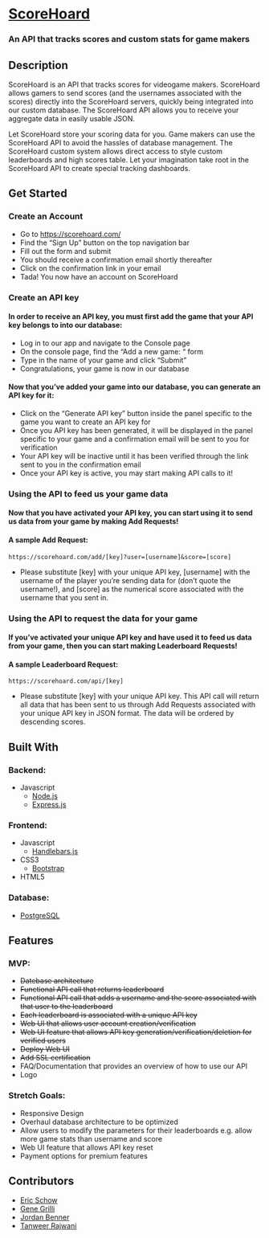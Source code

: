# [ScoreHoard](https://scorehoard.com)
### An API that tracks scores and custom stats for game makers

## Description
ScoreHoard is an API that tracks scores for videogame makers. ScoreHoard allows gamers to send scores (and the usernames associated with the scores) directly into the ScoreHoard servers, quickly being integrated into our custom database. The ScoreHoard API allows you to receive your aggregate data in easily usable JSON. 

Let ScoreHoard store your scoring data for you.  Game makers can use the ScoreHoard API to avoid the hassles of database management.  The ScoreHoard custom system allows direct access to style custom leaderboards and high scores table.  Let your imagination take root in the ScoreHoard API to create special tracking dashboards.  

## Get Started

### Create an Account

* Go to https://scorehoard.com/
* Find the “Sign Up” button on the top navigation bar 
* Fill out the form and submit
* You should receive a confirmation email shortly thereafter
* Click on the confirmation link in your email
* Tada! You now have an account on ScoreHoard

### Create an API key

#### In order to receive an API key, you must first add the game that your API key belongs to into our database:
 
* Log in to our app and navigate to the Console page
* On the console page, find the “Add a new game: “ form
* Type in the name of your game and click “Submit”
* Congratulations, your game is now in our database
 
#### Now that you’ve added your game into our database, you can generate an API key for it:
 
* Click on the “Generate API key” button inside the panel specific to the game you want to create an API key for
* Once you API key has been generated, it will be displayed in the panel specific to your game and a confirmation email will be sent to you for verification
* Your API key will be inactive until it has been verified through the link sent to you in the confirmation email
* Once your API key is active, you may start making API calls to it!

### Using the API to feed us your game data
 
#### Now that you have activated your API key, you can start using it to send us data from your game by making Add Requests!

#### A sample Add Request:
```
https://scorehoard.com/add/[key]?user=[username]&score=[score]
```
 
* Please substitute [key] with your unique API key, [username] with the username of the player you’re sending data for (don’t quote the username!), and [score] as the numerical score associated with the username that you sent in.

### Using the API to request the data for your game
 
#### If you’ve activated your unique API key and have used it to feed us data from your game, then you can start making Leaderboard Requests!
 
#### A sample Leaderboard Request:
```
https://scorehoard.com/api/[key]
```

* Please substitute [key] with your unique API key. This API call will return all data that has been sent to us through Add Requests associated with your unique API key in JSON format. The data will be ordered by descending scores.

## Built With

### Backend:
* Javascript
   * [Node.js](https://nodejs.org/en/)  
   * [Express.js](https://expressjs.com/)  

### Frontend:
* Javascript
   * [Handlebars.js](http://handlebarsjs.com/)  
* CSS3
   * [Bootstrap](http://getbootstrap.com/)  
* HTML5

### Database:
* [PostgreSQL](https://www.postgresql.org/)


## Features

### MVP:

* ~~Datebase architecture~~
* ~~Functional API call that returns leaderboard~~
* ~~Functional API call that adds a username and the score associated with that user to the leaderboard~~
* ~~Each leaderboard is associated with a unique API key~~
* ~~Web UI that allows user account creation/verification~~
* ~~Web UI feature that allows API key generation/verification/deletion for verified users~~
* ~~Deploy Web UI~~
* ~~Add SSL certification~~
* FAQ/Documentation that provides an overview of how to use our API
* Logo

### Stretch Goals:

* Responsive Design
* Overhaul database architecture to be optimized
* Allow users to modify the parameters for their leaderboards e.g. allow more game stats than username and score
* Web UI feature that allows API key reset
* Payment options for premium features

## Contributors

* [Eric Schow](https://github.com/ericmschow)
* [Gene Grilli](https://github.com/g-grilli)
* [Jordan Benner](https://github.com/JordanBenner)
* [Tanweer Rajwani](https://github.com/antweer)
